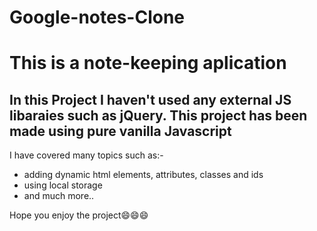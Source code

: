 # Google-notes-Clone

<h1> This is a note-keeping aplication</h1>
<h2>In this Project I haven't used any external JS libaraies such as jQuery. This project has been made using pure vanilla Javascript</h2>

<p>I have covered many topics such as:-</P>
<ul>
<li>adding dynamic html elements, attributes, classes and ids</li>
<li>using local storage</li>
<li>and much more..</li>
</ul>

Hope you enjoy the project😄😄😄
